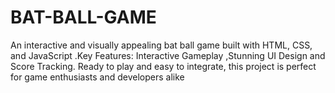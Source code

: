 # BAT-BALL-GAME
An interactive and visually appealing bat ball game built with HTML, CSS, and JavaScript .Key Features: Interactive Gameplay ,Stunning UI Design and Score Tracking. Ready to play and easy to integrate, this project is perfect for game enthusiasts and developers alike
